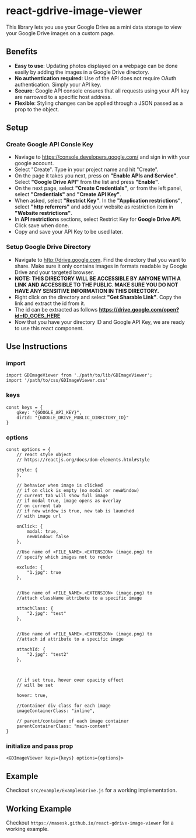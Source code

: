 # react-gdrive-image-viewer

This library lets you use your Google Drive as a mini data storage to view your Google Drive images on a custom page.

## Benefits
* **Easy to use**: Updating photos displayed on a webpage can be done easily by adding the images in a Google Drive directory.
* **No authentication required**: Use of the API does not require OAuth authentication. Simply your API key.
* **Secure**: Google API console ensures that all requests using your API key are narrowed to a specific host address.
* **Flexible**: Styling changes can be applied through a JSON passed as a prop to the object.

## Setup

### Create Google API Consle Key

* Naviage to https://console.developers.google.com/ and sign in with your google account.
* Select "Create". Type in your project name and hit "Create".
* On the page it takes you next, press on **"Enable APIs and Service"**. Select **"Google Drive API"** from the list and press **"Enable"**.
* On the next page, select **"Create Credentials"**, or from the left panel, select **"Credentials"** and **"Create API Key"**. 
* When asked, select **"Restrict Key"**. In the **"Application restrictions"**, select **"http referrers"**  and add your website as restriction item in **"Website restrictions"**.
* In **API restrictions** sections, select Restrict Key for **Google Drive API**. Click save when done.
* Copy and save your API Key to be used later.

### Setup Google Drive Directory

* Navigate to http://drive.google.com. Find the directory that you want to share. Make sure it only contains images in formats readable by Google Drive and your targeted browser.
* **NOTE: THIS DIRECTORY WILL BE ACCESSIBLE BY ANYONE WITH A LINK AND ACCESSIBLE TO THE PUBLIC. MAKE SURE YOU DO NOT HAVE ANY SENSITIVE INFORMATION IN THIS DIRECTORY.**
* Right click on the directory and select **"Get Sharable Link"**. Copy the link and extract the id from it.
* The id can be extracted as follows **https://drive.google.com/open?id=ID_GOES_HERE**
* Now that you have your directory ID and Google API Key, we are ready to use this react component.

## Use Instructions

### import

```
import GDImageViewer from './path/to/lib/GDImageViewer';
import '/path/to/css/GDImageViewer.css'
```
### keys
```
const keys = {
    gkey: "{GOOGLE_API_KEY}",
    dirId: "{GOOGLE_DRIVE_PUBLIC_DIRECTORY_ID}"
}
```

### options
```
const options = {
    // react style object
    // https://reactjs.org/docs/dom-elements.html#style

    style: {
    },

    // behavior when image is clicked
    // if on click is empty (no modal or newWindow)
    // current tab will show full image
    // if modal true, image opens as overlay
    // on current tab
    // if new window is true, new tab is launched
    // with image url

    onClick: {
        modal: true,
        newWindow: false
    },
    
    //Use name of <FILE_NAME>.<EXTENSION> (image.png) to 
    // specify which images not to render

    exclude: {
        "1.jpg": true
    },


    //Use name of <FILE_NAME>.<EXTENSION> (image.png) to
    //attach className attribute to a specific image

    attachClass: {
        "2.jpg": "test"
    },


    //Use name of <FILE_NAME>.<EXTENSION> (image.png) to
    //attach id attribute to a specific image

    attachId: {
        "2.jpg": "test2"
    },



    // if set true, hover over opacity effect
    // will be set

    hover: true,

    //Container div class for each image
    imageContainerClass: "inline",

    // parent/container of each image container
    parentContainerClass: "main-content"
}

```

### initialize and pass prop
```
<GDImageViewer keys={keys} options={options}>
```

## Example
Checkout `src/example/ExampleGDrive.js` for a working implementation.

## Working Example
Checkout `https://masesk.github.io/react-gdrive-image-viewer` for a working example.